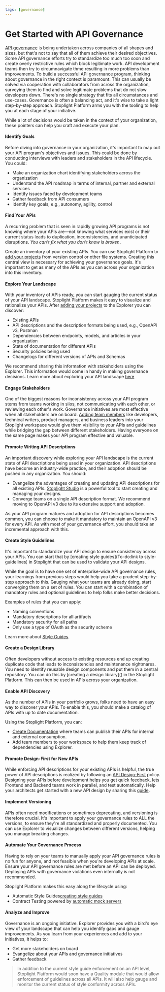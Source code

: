 ```yaml
---
tags: [governance]
---
```


# Get Started with API Governance

[API governance](a.overview.md) is being undertaken across companies of all shapes and sizes, but that's not to say that all of them achieve their desired objectives. Some API governance efforts try to standardize too much too soon and create overly restrictive rules which block legitimate work. API development teams then try to circumnavigate thme resulting  in more problems than improvements. To build a successful API governance program, thinking about governance in the right context is paramount. This can usually be solved via cooperation with collaborators from across the organization, surveying them to find and solve legitimate problems that do not slow developers down. There's no single strategy that fits all circumstances and use-cases. Governance is often a balancing act, and it's wise to take a light step-by-step approach. Stoplight Platform arms you with the tooling to help you at each stage of your initiative. 

While a lot of decisions would be taken in the context of your organization, these pointers can help you craft and execute your plan.

#### Identify Goals

Before diving into governance in your organization, it's important to map out your API program's objectives and issues. This could be done by conducting interviews with leaders and stakeholders in the API lifecycle. You could:

- Make an organization chart identifying stakeholders across the organization
- Understand the API roadmap in terms of internal, partner and external services
- Identify issues faced by development teams
- Gather feedback from API consumers
- Identify key goals, e.g., autonomy, agility, control

#### Find Your APIs

A recurring problem that is seen in rapidly growing API programs is not knowing where your APIs are—not knowing what services exist or their current status leads to duplication, inconsistencies, and unanticipated disruptions. *You can't fix what you don't know is broken*. 

Create an inventory of your existing APIs. You can use Stoplight Platform to [add your projects](../1.-setting-up-workspaces/b.adding-projects.md) from version control or other file systems. Creating this central view is necessary for achieving your governance goals. It's important to get as many of the APIs as you can across your organization into this inventory. 

#### Explore Your Landscape

With your inventory of APIs ready, you can start gauging the current status of your API landscape. Stoplight Platform makes it easy to visualize and rationalize your APIs. After [adding your projects](../1.-setting-up-workspaces/b.adding-projects.md) to the Explorer you can discover:

- Existing APIs
- API descriptions and the description formats being used, e.g., OpenAPI v3, Postman
- Dependencies between endpoints, models, and articles in your organization
- State of documentation for different APIs
- Security policies being used 
- Changelogs for different versions of APIs and Schemas 

We recommend sharing this information with stakeholders using the Explorer. This information would come in handy in making governance decisions. Learn more about exploring your API landscape [here](<!--To-Do: Add link-->)

#### Engage Stakeholders

One of the biggest reasons for inconsistency across your API program stems from teams working in silos, not communicating with each other, or reviewing each other's work. Governance initiatives are most effective when all stakeholders are on board. [Adding team members](<!--To-Do: Add link-->()) like developers, technical writers, product managers, and business leaders into your Stoplight workspace would give them visibility to your APIs and guidelines while bridging the gap between different stakeholders. Having everyone on the same page makes your API program effective and valuable. 

#### Promote Writing API Descriptions

An important discovery while exploring your API landscape is the current state of API descriptions being used in your organization. API descriptions have become an industry-wide practice, and their adoption should be pushed in any organization. You should:

- Evangelize the advantages of creating and updating API descriptions for all existing APIs. [Stoplight Studio](docs/3.-design/a.overview.md) is a powerful tool to start creating and managing your designs. 
- Converge teams on a single API description format. We recommend moving to OpenAPI v3 due to its extensive support and adoption. 

As your API program matures and adoption for API descriptions becomes common, you can choose to make it mandatory to maintain an OpenAPI v3 for every API. As with most of your governance effort, you should take an incremental approach with this. 

#### Create Style Guidelines 

It's important to standardize your API design to ensure consistency across your APIs. You can start that by [creating style guides](To-do:link to style-guidelines) in Stoplight that can be used to validate your API designs. 

While the goal is to have one set of enterprise-wide API governance rules, your learnings from previous steps would help you take a prudent step-by-step approach to this. Gauging what your teams are already doing, start converging them on a set of rules. You can start with a combination of mandatory rules and optional guidelines to help folks make better decisions. 

Examples of rules that you can apply:

- Naming conventions
- Mandatory descriptions for all artifacts
- Mandatory security for all paths
- Only use a type of OAuth as the security scheme

Learn more about [Style Guides](To-do:Link-to-style-guidelines).

#### Create a Design Library

Often developers without access to existing resources end up creating duplicate code that leads to inconsistencies and maintenance nightmares. You need to identify reusable design components and put them in a central repository. You can do this by [creating a design library]<!--To-Do: Add link-->() in the Stoplight Platform. This can then be used in APIs across your organization.   

#### Enable API Discovery

As the number of APIs in your portfolio grows, folks need to have an easy way to discover your APIs. To enable this, you should make a catalog of APIs with up to date documentation. 

Using the Stoplight Platform, you can:

- [Create Documentation](To-do:link-to-getting-started-with-docs) where teams can publish their APIs for internal and external consumption.
- Add team members to your workspace to help them keep track of dependencies using Explorer. 

#### Promote Design-First for New APIs

While enforcing API descriptions for your existing APIs is helpful, the true power of API descriptions is realized by following an [API Design-First](../3.-design/a.overview.md) policy. Designing your APIs before development helps you get quick feedback, lets Frontend and Backend teams work in parallel, and test automatically. Help your architects get started with a new API design by sharing this [guide](../3.-design/b.starting-a-new-api-design.md). 

#### Implement Versioning

APIs often need modifications or sometimes deprecating, and versioning is therefore crucial. It's important to apply your governance rules to ALL the versions, to ensure they're all standardized and properly documented. You can use Explorer to visualize changes between different versions, helping you manage breaking changes.

#### Automate Your Governance Process

Having to rely on your teams to manually apply your API governance rules is no fun for anyone, and not feasible when you're developing APIs at scale. Ensure your API governance rules are met before an API can be deployed. Deploying APIs with governance violations even internally is not recommended.

Stoplight Platform makes this easy along the lifecycle using:
- Automatic Style Guides[creating style guides](To-do:Link-sto-style-guildeline)
- Contract Testing powered by [automatic mock servers](To-do:../3.-design/d.setting-up-a-mock-server.md)

#### Analyze and Improve

Governance is an ongoing initiative. Explorer provides you with a bird's eye view of your landscape that can help you identify gaps and gauge improvements. As you learn from your experiences and add to your initiatives, it helps to:

- Get more stakeholders on board
- Evangelize about your APIs and governance initiatives 
- Gather feedback

> In addition to the current style guide enforcement on an API level, Stoplight Platform would soon have a Quality module that would allow enforcement of guidelines across all APIs. It will also help gauge and monitor the current status of style conformity across APIs.  
